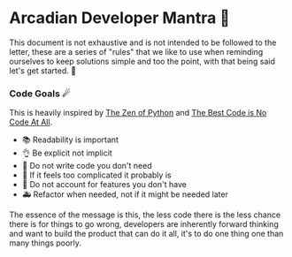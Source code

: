 # Arcadian Developer Mantra 📜
This document is not exhaustive and is not intended to be followed to the letter, these are a series of "rules" that we like to use when reminding ourselves to keep solutions simple and too the point, with that being said let's get started. 🚀

### Code Goals ☄

This is heavily inspired by [The Zen of Python](https://www.python.org/dev/peps/pep-0020/) and [The Best Code is No Code At All](https://blog.codinghorror.com/the-best-code-is-no-code-at-all/).

- 📚 Readability is important
- 👌 Be explicit not implicit
- 🛑 Do not write code you don't need
- 🤔 If it feels too complicated it probably is
- 💩 Do not account for features you don't have
- 🚑 Refactor when needed, not if it might be needed later

The essence of the message is this, the less code there is the less chance there is for things to go wrong, developers are inherently forward thinking and want to build the product that can do it all, it's to do one thing one than many things poorly.

